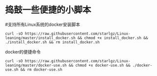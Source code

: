#  捣鼓一些便捷的小脚本
#支持所有Linux系统的docker安装脚本
```
curl -sO https://raw.githubusercontent.com/starlgz/Linux-leaning/master/install_docker.sh && chmod +x install_docker.sh && ./install_docker.sh && rm install_docker.sh

```
docker的便捷命令
```
curl -sO https://raw.githubusercontent.com/starlgz/Linux-leaning/master/docker-use.sh && chmod +x docker-use.sh && ./docker-use.sh && rm docker-use.sh

```
